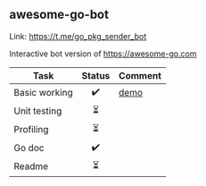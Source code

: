 ## awesome-go-bot

Link: https://t.me/go_pkg_sender_bot

Interactive bot version of https://awesome-go.com


| Task          | Status | Comment |
| ------------- | :----: | ------- |
| Basic working |   ✔️    |     [demo](doc/demo.gif)    |
| Unit testing  |   ⏳    |         |
| Profiling     |   ⏳    |         |
| Go doc        |   ✔️    |         |
| Readme        |   ⏳    |         |

